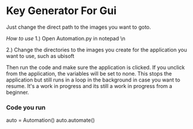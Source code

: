 # Key Generator For Gui
Just change the direct path to the images you want to goto.


*How to use*
1.) Open Automation.py in notepad \n

2.) Change the directories to the images you create
for the application you want to use, such as ubisoft

Then run the code and make sure the application is clicked.
If you unclick from the application, the variables will be set to none.
This stops the application but still runs in a loop in the background in case you want to resume.
It's a work in progress and its still a work in progress from a beginner.

### Code you run ###
auto = Automation()
auto.automate()
